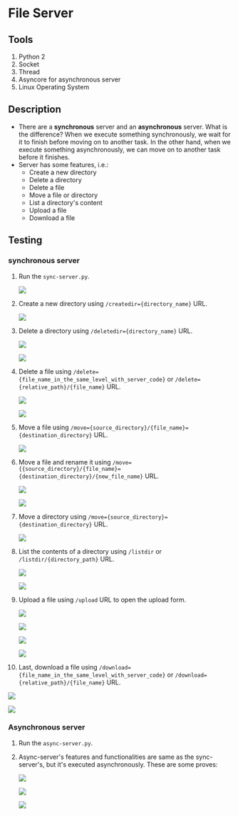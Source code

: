 # File Server
## Tools
1. Python 2
2. Socket 
3. Thread 
4. Asyncore for asynchronous server
5. Linux Operating System

## Description
* There are a **synchronous** server and an **asynchronous** server. What is the difference? When we execute something synchronously, we wait for it to finish before moving on to another task. In the other hand, when we execute something asynchronously, we can move on to another task before it finishes.
* Server has some features, i.e.:
  * Create a new directory 
  * Delete a directory 
  * Delete a file
  * Move a file or directory
  * List a directory's content
  * Upload a file
  * Download a file
  
## Testing
### synchronous server
1. Run the `sync-server.py`.
   
   ![](img/sync/ss1.png)

2. Create a new directory using `/createdir={directory_name}` URL.

   ![](img/sync/ss2.png)

3. Delete a directory using `/deletedir={directory_name}` URL.
   
   ![](img/sync/ss3.png)

   ![](img/sync/ss4.png)

4. Delete a file using `/delete={file_name_in_the_same_level_with_server_code}` or `/delete={relative_path}/{file_name}` URL.

   ![](img/sync/ss5.png)

   ![](img/sync/ss6.png)

5. Move a file using `/move={source_directory}/{file_name}={destination_directory}` URL.
   
   ![](img/sync/ss7.png)

6. Move a file and rename it using `/move={{source_directory}/{file_name}={destination_directory}/{new_file_name}` URL.

   ![](img/sync/ss8.png)

   ![](img/sync/ss9.png)

7. Move a directory using `/move={source_directory}={destination_directory}` URL.

   ![](img/sync/ss10.png)

8. List the contents of a directory using `/listdir` or `/listdir/{directory_path}` URL.

   ![](img/sync/ss11.png)

   ![](img/sync/ss12.png)

9. Upload a file using `/upload` URL to open the upload form.
    
   ![](img/sync/ss13.png)

   ![](img/sync/ss14.png)

   ![](img/sync/ss15.png)

   ![](img/sync/ss16.png)

10. Last, download a file using `/download={file_name_in_the_same_level_with_server_code}` or `/download={relative_path}/{file_name}` URL.
  
   ![](img/sync/ss17.png)

   ![](img/sync/ss18.png)

### Asynchronous server
1. Run the `async-server.py`.
2. Async-server's features and functionalities are same as the sync-server's, but it's executed asynchronously. These are some proves:
   
   ![](img/async/ss1.png)

   ![](img/async/ss2.png)

   ![](img/async/ss3.png)


   
